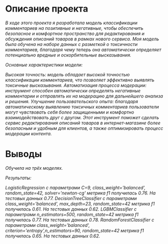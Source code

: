 # Описание проекта

*В ходе этого проекта я разработала модель классификации комментариев на позитивные и негативные, чтобы обеспечить безопасное и комфортное пространство для редактирования и обсуждения описаний товаров в рамках нового сервиса. Моя модель была обучена на наборе данных с разметкой о токсичности комментариев, благодаря чему теперь она автоматически определяет потенциально вредные и оскорбительные высказывания.*


*Основные характеристики модели:*

*Высокая точность: модель обладает высокой точностью классификации комментариев, что позволяет эффективно выявлять токсичные высказывания.
Автоматизация процесса модерации: инструмент способен автоматически определять негативные комментарии и отправлять их на модерацию для дальнейшего анализа и решения.
Улучшение пользовательского опыта: благодаря автоматическому выявлению токсичных комментариев пользователи могут чувствовать себя более защищенными и комфортно взаимодействовать друг с другом.
Этот инструмент поможет сделать сервис редактирования описаний товаров в интернет-магазине более безопасным и удобным для клиентов, а также оптимизировать процесс модерации контента.*

#  Выводы

*Обучила на трёх моделях.*

*Результаты:*

*LogisticRegression с параметрами C=9, class_weight='balanced', random_state=42, solver='newton-cg' метрика f1 получилась 0.76. На тестовых данных 0.77.
DecisionTreeClassifier с параметрами class_weight='balanced', max_depth=23, random_state=42 метрика f1 получилась 0.61. На тестовых данных 0.62.
LGBMClassifier с параметрами n_estimators=500, random_state=42 метрика f1 получилась 0.77. На тестовых данных 0.78.
RandomForestClassifier с параметрами class_weight='balanced', criterion='entropy',n_estimators=90, random_state=42 метрика f1 получилась 0.65. На тестовых данных 0.62.*
